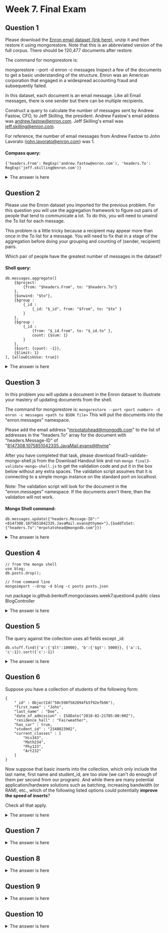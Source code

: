 # Week 7. Final Exam
## Question 1
Please download the <a href = "https://s3.amazonaws.com/edu-downloads.10gen.com/enron/enron.zip">Enron email dataset (link here)</a>, unzip it and then restore it using mongorestore. Note that this is an abbreviated version of the full corpus. There should be 120,477 documents after restore.

The command for mongorestore is:

mongorestore --port <port number> -d enron -c messages <path to BSON file>
Inspect a few of the documents to get a basic understanding of the structure. Enron was an American corporation that engaged in a widespread accounting fraud and subsequently failed.

In this dataset, each document is an email message. Like all Email messages, there is one sender but there can be multiple recipients.

Construct a query to calculate the number of messages sent by Andrew Fastow, CFO, to Jeff Skilling, the president. Andrew Fastow's email addess was andrew.fastow@enron.com. Jeff Skilling's email was jeff.skilling@enron.com.

For reference, the number of email messages from Andrew Fastow to John Lavorato (john.lavorato@enron.com) was 1.

#### Compass query: </br>
``` {'headers.From': RegExp('andrew.fastow@enron.com'), 'headers.To': RegExp('jeff.skilling@enron.com')} ```

<details>
<summary>The answer is here</summary>
<p> 3 </p> 
</details>

## Question 2

Please use the Enron dataset you imported for the previous problem. For this question you will use the aggregation framework to figure out pairs of people that tend to communicate a lot. To do this, you will need to unwind the To list for each message.

This problem is a little tricky because a recipient may appear more than once in the To list for a message. You will need to fix that in a stage of the aggregation before doing your grouping and counting of (sender, recipient) pairs.

Which pair of people have the greatest number of messages in the dataset?

#### Shell query: </br>
``` 
db.messages.aggregate([
	{$project: 
		{from: "$headers.From", to: "$headers.To"}
	},
	{$unwind: "$to"},
	{$group : 
		{_id : 
			{_id: "$_id", from: "$from", to: "$to" }
		}
	},
	{$group : 
		{_id : 
			{from: "$_id.from", to: "$_id.to" }, 
			count: {$sum: 1}
		}
	},
	{$sort: {count: -1}},
	{$limit: 1}
], {allowDiskUse: true})
```

<details>
<summary>The answer is here</summary>
<p> { "_id" : { "from" : "susan.mara@enron.com", "to" : "jeff.dasovich@enron.com" }, "count" : 750 } </p> 
</details>

## Question 3
In this problem you will update a document in the Enron dataset to illustrate your mastery of updating documents from the shell.

The command for mongorestore is:
```mongorestore --port <port number> -d enron -c messages <path to BSON file>```
This will put the documents into the "enron.messages" namespace.

Please add the email address "mrpotatohead@mongodb.com" to the list of addresses in the "headers.To" array for the document 
with "headers.Message-ID" of "<8147308.1075851042335.JavaMail.evans@thyme>"

After you have completed that task, please download final3-validate-mongo-shell.js from the Download Handout link and run
```mongo final3-validate-mongo-shell.js```
to get the validation code and put it in the box below without any extra spaces. The validation script assumes that it is 
connecting to a simple mongo instance on the standard port on localhost.

Note: The validation script will look for the document in the "enron.messages" namespace. If the documents aren't there, 
then the validation will not work.

#### Mongo Shell command: </br>
```db.messages.update({"headers.Message-ID":"<8147308.1075851042335.JavaMail.evans@thyme>"},{$addToSet:{"headers.To":"mrpotatohead@mongodb.com"}})```

<details>
<summary>The answer is here</summary>
<p> Welcome to the Final Exam Q3 Checker. My job is to make sure you correctly updated the document
    Final Exam Q3 Validated successfully!
    Your validation code is: vOnRg05kwcqyEFSve96R </p> 
</details>

## Question 4

```
// from the mongo shell
use blog;
db.posts.drop();

// from command line
mongoimport --drop -d blog -c posts posts.json
```
run package io.github.benkoff.mongoclasses.week7.question4 public class BlogController

<details>
<summary>The answer is here</summary>
<p> evaluated by MongoProc </p> 
</details>

## Question 5

The query against the collection uses all fields except _id: 
```
db.stuff.find({'a':{'$lt':10000}, 'b':{'$gt': 5000}}, {'a':1, 'c':1}).sort({'c':-1})
```
<details>
<summary>The answer is here</summary>
<p>so all the indicies except one (_id based) could be used to assist the query</p> 
</details>

## Question 6

Suppose you have a collection of students of the following form:
```
{
    "_id" : ObjectId("50c598f582094fb5f92efb96"),
    "first_name" : "John",
    "last_name" : "Doe",
    "date_of_admission" : ISODate("2010-02-21T05:00:00Z"),
    "residence_hall" : "Fairweather",
    "has_car" : true,
    "student_id" : "2348023902",
    "current_classes" : [
        "His343",
        "Math234",
        "Phy123",
        "Art232"
    ]
}
```
Now suppose that basic inserts into the collection, which only include the last name, first name and student_id, 
are too slow (we can't do enough of them per second from our program). 
And while there are many potential application/hardware solutions such as batching, increasing bandwidth (or RAM), etc., 
which of the following listed options could potentially **improve the speed of inserts**?

Check all that apply.
<details>
<summary>The answer is here</summary>
<p> 
* Add an index on last_name, first_name if one does not already exist. -- indexes affect reading not writing speed. 
Negative
* Remove all indexes from the collection, leaving only the index on _id in place -- removing additional logic should 
probably speed the whole system up. Positive
* Provide a hint to MongoDB that it should not use an index for the inserts -- negative. lol
* Set w=0, j=false on writes -- The w option requests acknowledgement that the write operation has propagated to a 
specified number of mongod instances or to mongod instances with specified tags. The j option requests acknowledgement 
from MongoDB that the write operation has been written to the journal. So waiting for nothing definitely takes less time 
than waiting for any response we could get at all. Positive
* Build a replica set and insert data into the secondary nodes to free up the primary nodes -- A secondary maintains a 
copy of the primary's data set. Negative </p> 
</details>

## Question 7
<details>
<summary>The answer is here</summary>
<p> </p> 
</details>

## Question 8
<details>
<summary>The answer is here</summary>
<p> </p> 
</details>

## Question 9
<details>
<summary>The answer is here</summary>
<p> </p> 
</details>

## Question 10
<details>
<summary>The answer is here</summary>
<p> </p> 
</details>


